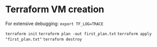 # Terraform VM creation

For extensive debugging: `export TF_LOG=TRACE`

`terraform init`
`terraform plan -out first_plan.txt`
`terraform apply "first_plan.txt"`
`terraform destroy`

